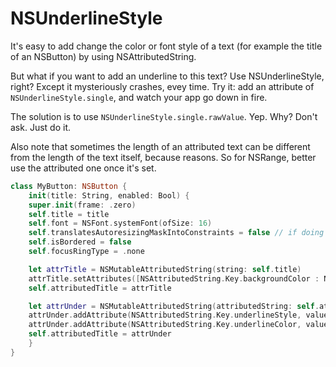 # NSUnderlineStyle

It's easy to add change the color or font style of a text (for example the title of an NSButton) by using NSAttributedString.

But what if you want to add an underline to this text? Use NSUnderlineStyle, right? Except it mysteriously crashes, evey time. Try it: add an attribute of `NSUnderlineStyle.single`, and watch your app go down in fire.

The solution is to use `NSUnderlineStyle.single.rawValue`. Yep. Why? Don't ask. Just do it.

Also note that sometimes the length of an attributed text can be different from the length of the text itself, because reasons. So for NSRange, better use the attributed one once it's set.

```swift
class MyButton: NSButton {
    init(title: String, enabled: Bool) {
    super.init(frame: .zero)
    self.title = title
    self.font = NSFont.systemFont(ofSize: 16)
    self.translatesAutoresizingMaskIntoConstraints = false // if doing autolayout by code
    self.isBordered = false
    self.focusRingType = .none

    let attrTitle = NSMutableAttributedString(string: self.title)
    attrTitle.setAttributes([NSAttributedString.Key.backgroundColor : NSColor.clear, NSAttributedString.Key.foregroundColor: Config.shared.orangeColor], range: NSRange(location: 0, length: (title as NSString).length))
    self.attributedTitle = attrTitle

    let attrUnder = NSMutableAttributedString(attributedString: self.attributedTitle)
    attrUnder.addAttribute(NSAttributedString.Key.underlineStyle, value: NSUnderlineStyle.single.rawValue, range: NSRange(location: 0, length: (attributedTitle.string as NSString).length))
    attrUnder.addAttribute(NSAttributedString.Key.underlineColor, value: Config.shared.orangeColor, range: NSRange(location: 0, length: (attributedTitle.string as NSString).length))
    self.attributedTitle = attrUnder
    }
}
```